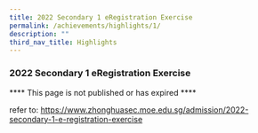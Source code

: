 ```yaml
---
title: 2022 Secondary 1 eRegistration Exercise
permalink: /achievements/highlights/1/
description: ""
third_nav_title: Highlights
---
```

### **2022 Secondary 1 eRegistration Exercise**


**** This page is not published or has expired ****

refer to: https://www.zhonghuasec.moe.edu.sg/admission/2022-secondary-1-e-registration-exercise